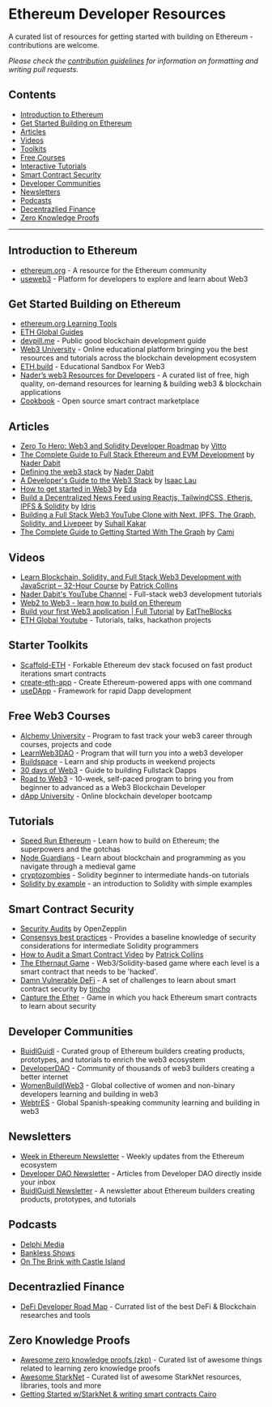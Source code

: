 # Ethereum Developer Resources

A curated list of resources for getting started with building on Ethereum - contributions are welcome.

*Please check the [contribution guidelines](CONTRIBUTING.md) for information on formatting and writing pull requests.*

## Contents
- [Introduction to Ethereum](#Introduction-to-Ethereum)
- [Get Started Building on Ethereum](#Get-Started-Building-on-Ethereum)
- [Articles](#Articles)
- [Videos](#Videos)
- [Toolkits](#Toolkits)
- [Free Courses](#Free-Courses)
- [Interactive Tutorials](#Interactive-Tutorials)
- [Smart Contract Security](#Smart-Contract-Security)
- [Developer Communities](#Developer-Communities)
- [Newsletters](#Newsletters)
- [Podcasts](#Podcasts)
- [Decentrazlied Finance](#Decentrazlied-Finance)
- [Zero Knowledge Proofs](#Zero-Knowledge-Proofs)

---

## Introduction to Ethereum
- [ethereum.org](https://ethereum.org/en/) - A resource for the Ethereum community
- [useweb3](https://www.useweb3.xyz/) - Platform for developers to explore and learn about Web3

## Get Started Building on Ethereum
- [ethereum.org Learning Tools](https://ethereum.org/en/developers/learning-tools/)
- [ETH Global Guides](https://ethglobal.com/guides)
- [devpill.me](https://www.devpill.me/) - Public good blockchain development guide
- [Web3 University](https://www.web3.university/) - Online educational platform bringing you the best resources and tutorials across the blockchain development ecosystem
- [ETH.build](https://eth.build/) - Educational Sandbox For Web3
- [Nader’s web3 Resources for Developers](https://naderdabit.notion.site/Nader-s-web3-Resources-for-Developers-a200ed2ef21c4d578dc158df2b882c63) - A curated list of free, high quality, on-demand resources for learning & building web3 & blockchain applications
- [Cookbook](https://www.cookbook.dev/) - Open source smart contract marketplace

## Articles
- [Zero To Hero: Web3 and Solidity Developer Roadmap](https://vitto.cc/web3-and-solidity-smart-contracts-development-roadmap/) by [Vitto](https://twitter.com/VittoStack)
- [The Complete Guide to Full Stack Ethereum and EVM Development](https://dev.to/dabit3/the-complete-guide-to-full-stack-ethereum-development-3j13) by [Nader Dabit](https://twitter.com/dabit3)
- [Defining the web3 stack](https://edgeandnode.com/blog/defining-the-web3-stack/) by [Nader Dabit](https://twitter.com/dabit3)
- [A Developer's Guide to the Web3 Stack](https://www.web3.university/article/web3-stack) by [Isaac Lau](https://twitter.com/crypt0zeke?s=20)
- [How to get started in Web3](https://eda.hashnode.dev/how-to-get-started-in-web3) by [Eda](https://twitter.com/edatweets_)
- [Build a Decentralized News Feed using Reactjs, TailwindCSS, Etherjs, IPFS & Solidity](https://blog.idrisolubisi.com/build-a-decentralized-news-feed-using-reactjs-tailwindcss-etherjs-ipfs-and-solidity) by [Idris](https://twitter.com/olanetsoft)
- [Building a Full Stack Web3 YouTube Clone with Next, IPFS, The Graph, Solidity, and Livepeer](https://blog.suhailkakar.com/building-a-full-stack-web3-youtube-clone-with-next-ipfs-the-graph-solidity-and-livepeer) by [Suhail Kakar](https://twitter.com/suhailkakar)
- [The Complete Guide to Getting Started With The Graph](https://camiinthisthang.hashnode.dev/the-complete-guide-to-getting-started-with-the-graph) by [Cami](https://twitter.com/camiinthisthang)

## Videos
- [Learn Blockchain, Solidity, and Full Stack Web3 Development with JavaScript – 32-Hour Course](https://www.youtube.com/watch?v=gyMwXuJrbJQ&ab_channel=freeCodeCamp.org) by [Patrick Collins](https://twitter.com/PatrickAlphaC)
- [Nader Dabit's YouTube Channel](https://www.youtube.com/c/naderdabit) - Full-stack web3 development tutorials
- [Web2 to Web3 - learn how to build on Ethereum](https://www.youtube.com/playlist?list=PLJz1HruEnenAf80uOfDwBPqaliJkjKg69)
- [Build your first Web3 application | Full Tutorial](https://www.youtube.com/watch?v=0X30BftznSE&ab_channel=EatTheBlocks) by [EatTheBlocks](https://www.youtube.com/c/EatTheBlocks)
- [ETH Global Youtube](https://www.youtube.com/channel/UCfF9ZO8Ug4xk_AJd4aeT5HA) - Tutorials, talks, hackathon projects

## Starter Toolkits
- [Scaffold-ETH](https://github.com/scaffold-eth/scaffold-eth) - Forkable Ethereum dev stack focused on fast product iterations smart contracts
- [create-eth-app](https://github.com/paulrberg/create-eth-app) - Create Ethereum-powered apps with one command
- [useDApp](https://github.com/TrueFiEng/useDApp) - Framework for rapid Dapp development

## Free Web3 Courses
- [Alchemy University](https://university.alchemy.com/) - Program to fast track your web3 career through courses, projects and code
- [LearnWeb3DAO](http://learnweb3.io) - Program that will turn you into a web3 developer
- [Buildspace](https://buildspace.so/) - Learn and ship products in weekend projects
- [30 days of Web3](https://www.30daysofweb3.xyz/) - Guide to building Fullstack Dapps
- [Road to Web3](https://www.web3.university/tracks/road-to-web3) - 10-week, self-paced program to bring you from beginner to advanced as a Web3 Blockchain Developer
- [dApp University](https://www.dappuniversity.com/) - Online blockchain developer bootcamp

## Tutorials
- [Speed Run Ethereum](https://speedrunethereum.com/) - Learn how to build on Ethereum; the superpowers and the gotchas
- [Node Guardians](https://nodeguardians.io/) - Learn about blockchain and programming as you navigate through a medieval game
- [cryptozombies](https://cryptozombies.io/en/course) - Solidity beginner to intermediate hands-on tutorials
- [Solidity by example](https://solidity-by-example.org) - an introduction to Solidity with simple examples

## Smart Contract Security
- [Security Audits](https://blog.openzeppelin.com/security-audits/) by OpenZepplin
- [Consensys best practices](https://consensys.github.io/smart-contract-best-practices/) - Provides a baseline knowledge of security considerations for intermediate Solidity programmers
- [How to Audit a Smart Contract Video](https://www.youtube.com/watch?v=TmZ8gH-toX0&t=490s&ab_channel=PatrickCollins) by [Patrick Collins](https://twitter.com/PatrickAlphaC)
- [The Ethernaut Game](https://ethernaut.openzeppelin.com/) - Web3/Solidity-based game where each level is a smart contract that needs to be 'hacked'.
- [Damn Vulnerable DeFi](https://www.damnvulnerabledefi.xyz/) - A set of challenges to learn about smart contract security by [tincho](https://twitter.com/tinchoabbate)
- [Capture the Ether](https://capturetheether.com/) - Game in which you hack Ethereum smart contracts to learn about security

## Developer Communities
- [BuidlGuidl](https://buidlguidl.com/) - Curated group of Ethereum builders creating products, prototypes, and tutorials to enrich the web3 ecosystem
- [DeveloperDAO](https://www.developerdao.com/) - Community of thousands of web3 builders creating a better internet
- [WomenBuildlWeb3](https://www.womenbuildweb3.com/) - Global collective of women and non-binary developers learning and building in web3
- [WebtrES](https://www.webtres.club/) - Global Spanish-speaking community learning and building in web3

## Newsletters
- [Week in Ethereum Newsletter](https://weekinethereumnews.com/) - Weekly updates from the Ethereum ecosystem
- [Developer DAO Newsletter](https://developerdao.substack.com/) - Articles from Developer DAO directly inside your inbox
- [BuidlGuidl Newsletter](https://buildguidl.substack.com/) - A newsletter about Ethereum builders creating products, prototypes, and tutorials

## Podcasts
- [Delphi Media](https://www.youtube.com/@MediaDelphi)
- [Bankless Shows](https://www.youtube.com/@Bankless)
- [On The Brink with Castle Island](https://podcasts.apple.com/us/podcast/on-the-brink-with-castle-island/id1480586463)

## Decentrazlied Finance
- [DeFi Developer Road Map](https://github.com/OffcierCia/DeFi-Developer-Road-Map) - Currated list of the best DeFi & Blockchain researches and tools

## Zero Knowledge Proofs
- [Awesome zero knowledge proofs (zkp)](https://github.com/matter-labs/awesome-zero-knowledge-proofs) - Curated list of awesome things related to learning zero knowledge proofs
- [Awesome StarkNet](https://github.com/gakonst/awesome-starknet) - Curated list of awesome StarkNet resources, libraries, tools and more
- [Getting Started w/StarkNet & writing smart contracts Cairo](https://eda.hashnode.dev/developers-guide-to-starknet-and-cairo)
